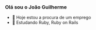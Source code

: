 ### Olá sou o João Guilherme

- 🔭 Hoje estou a procura de um emprego
- 🌱 Estudando Ruby, Ruby on Rails
